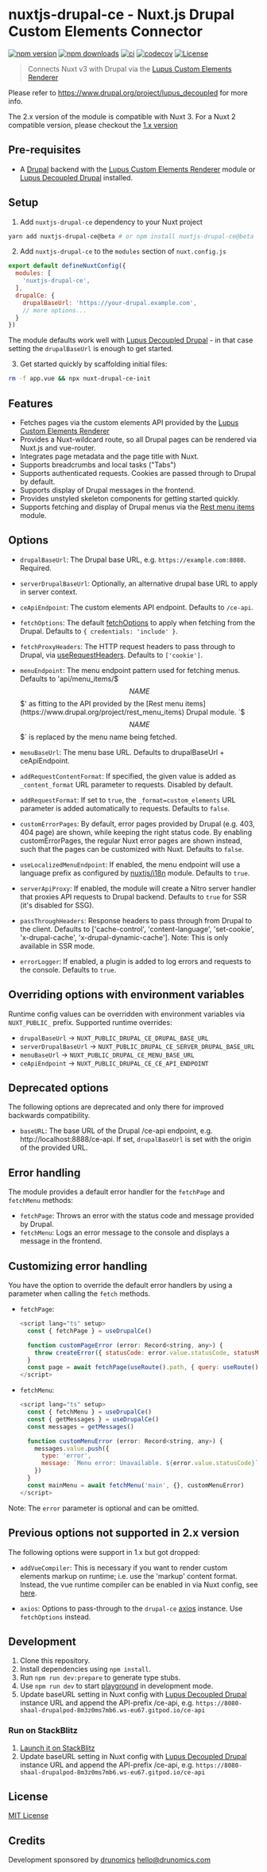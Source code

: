 # nuxtjs-drupal-ce - Nuxt.js Drupal Custom Elements Connector

[![npm version][npm-version-src]][npm-version-href]
[![npm downloads][npm-downloads-src]][npm-downloads-href]
[![ci](https://github.com/drunomics/nuxtjs-drupal-ce/actions/workflows/ci.yml/badge.svg?branch=2.x)](https://github.com/drunomics/nuxtjs-drupal-ce/actions/workflows/ci.yml)
[![codecov][codecov-src]][codecov-href]
[![License][license-src]][license-href]

> Connects Nuxt v3 with Drupal via the [Lupus Custom Elements Renderer](https://www.drupal.org/project/lupus_ce_renderer) 

Please refer to https://www.drupal.org/project/lupus_decoupled for more info.

The 2.x version of the module is compatible with Nuxt 3. For a Nuxt 2 compatible version, please checkout the [1.x version](https://github.com/drunomics/nuxtjs-drupal-ce/tree/1.x)


## Pre-requisites

* A [Drupal](https://drupal.org) backend with the 
  [Lupus Custom Elements Renderer](https://www.drupal.org/project/lupus_ce_renderer) 
  module or [Lupus Decoupled Drupal](https://www.drupal.org/project/lupus_decoupled) installed. 

## Setup

1. Add `nuxtjs-drupal-ce` dependency to your Nuxt project

```bash
yarn add nuxtjs-drupal-ce@beta # or npm install nuxtjs-drupal-ce@beta
```

2. Add `nuxtjs-drupal-ce` to the `modules` section of `nuxt.config.js`

```js
export default defineNuxtConfig({
  modules: [
    'nuxtjs-drupal-ce',
  ],
  drupalCe: {
    drupalBaseUrl: 'https://your-drupal.example.com',
    // more options...
  }
})
```

The module defaults work well with [Lupus Decoupled Drupal](https://www.drupal.org/project/lupus_decoupled) - in that case setting the
`drupalBaseUrl` is enough to get started.

3. Get started quickly by scaffolding initial files:
```bash
rm -f app.vue && npx nuxt-drupal-ce-init
```


## Features

* Fetches pages via the custom elements API provided by the [Lupus Custom Elements Renderer](https://www.drupal.org/project/lupus_ce_renderer) 
* Provides a Nuxt-wildcard route, so all Drupal pages can be rendered via Nuxt.js and vue-router.
* Integrates page metadata and the page title with Nuxt.
* Supports breadcrumbs and local tasks ("Tabs")
* Supports authenticated requests. Cookies are passed through to Drupal by default.
* Supports display of Drupal messages in the frontend.
* Provides unstyled skeleton components for getting started quickly.
* Supports fetching and display of Drupal menus via the [Rest menu items](https://www.drupal.org/project/rest_menu_items) module.


## Options

- `drupalBaseUrl`: The Drupal base URL, e.g. `https://example.com:8080`. Required.

- `serverDrupalBaseUrl`: Optionally, an alternative drupal base URL to apply in server context.

- `ceApiEndpoint`: The custom elements API endpoint. Defaults to `/ce-api`.

- `fetchOptions`: The default [fetchOptions](https://nuxt.com/docs/api/composables/use-fetch#params)
   to apply when fetching from the Drupal. Defaults to `{ credentials: 'include' }`.

- `fetchProxyHeaders`: The HTTP request headers to pass through to Drupal, via [useRequestHeaders](https://nuxt.com/docs/api/composables/use-request-headers#userequestheaders). Defaults to `['cookie']`.

- `menuEndpoint`: The menu endpoint pattern used for fetching menus. Defaults to 'api/menu_items/$$$NAME$$$' as fitting
  to the API provided by the [Rest menu items](https://www.drupal.org/project/rest_menu_items) Drupal module.
  `$$$NAME$$$` is replaced by the menu name being fetched.

- `menuBaseUrl`: The menu base URL. Defaults to drupalBaseUrl + ceApiEndpoint.

- `addRequestContentFormat`: If specified, the given value is added as `_content_format`
  URL parameter to requests. Disabled by default.

- `addRequestFormat`: If set to `true`, the `_format=custom_elements` URL parameter
is added automatically to requests. Defaults to `false`.

- `customErrorPages`: By default, error pages provided by Drupal (e.g. 403, 404 page) are shown,
  while keeping the right status code. By enabling customErrorPages, the regular Nuxt error
  pages are shown instead, such that the pages can be customized with Nuxt. Defaults to `false`.

- `useLocalizedMenuEndpoint`: If enabled, the menu endpoint will use a language prefix as configured by [nuxtjs/i18n](https://v8.i18n.nuxtjs.org) module. Defaults to `true`.

- `serverApiProxy`: If enabled, the module will create a Nitro server handler that proxies API requests to Drupal backend. Defaults to `true` for SSR (it's disabled for SSG).

- `passThroughHeaders`: Response headers to pass through from Drupal to the client. Defaults to ['cache-control', 'content-language', 'set-cookie', 'x-drupal-cache', 'x-drupal-dynamic-cache']. Note: This is only available in SSR mode.

- `errorLogger`: If enabled, a plugin is added to log errors and requests to the console. Defaults to `true`.

## Overriding options with environment variables

Runtime config values can be overridden with environment variables via `NUXT_PUBLIC_` prefix. Supported runtime overrides:

- `drupalBaseUrl` -> `NUXT_PUBLIC_DRUPAL_CE_DRUPAL_BASE_URL`
- `serverDrupalBaseUrl` -> `NUXT_PUBLIC_DRUPAL_CE_SERVER_DRUPAL_BASE_URL`
- `menuBaseUrl` -> `NUXT_PUBLIC_DRUPAL_CE_MENU_BASE_URL`
- `ceApiEndpoint` -> `NUXT_PUBLIC_DRUPAL_CE_CE_API_ENDPOINT`

## Deprecated options

The following options are deprecated and only there for improved backwards compatibility.

- `baseURL`: The base URL of the Drupal /ce-api endpoint, e.g. http://localhost:8888/ce-api.
   If set, `drupalBaseUrl` is set with the origin of the provided URL.


## Error handling

The module provides a default error handler for the `fetchPage` and `fetchMenu` methods:

- `fetchPage`: Throws an error with the status code and message provided by Drupal.
- `fetchMenu`: Logs an error message to the console and displays a message in the frontend.

## Customizing error handling

You have the option to override the default error handlers by using a parameter when calling the `fetch` methods.

- `fetchPage`:
  ```javascript
  <script lang="ts" setup>
    const { fetchPage } = useDrupalCe()

    function customPageError (error: Record<string, any>) {
      throw createError({ statusCode: error.value.statusCode, statusMessage: 'No access.', data: {}, fatal: true })
    }
    const page = await fetchPage(useRoute().path, { query: useRoute().query }, customPageError)
  </script>
  ```

- `fetchMenu`:
  ```javascript
  <script lang="ts" setup>
    const { fetchMenu } = useDrupalCe()
    const { getMessages } = useDrupalCe()
    const messages = getMessages()

    function customMenuError (error: Record<string, any>) {
      messages.value.push({
        type: 'error',
        message: `Menu error: Unavailable. ${error.value.statusCode}`
      })
    }
    const mainMenu = await fetchMenu('main', {}, customMenuError)
  </script>
  ```

Note: The `error` parameter is optional and can be omitted.

## Previous options not supported in 2.x version

The following options were support in 1.x but got dropped:

- `addVueCompiler`: This is necessary if you want to render custom elements markup on runtime;
  i.e. use the 'markup' content format. Instead, the vue runtime compiler can be enabled in via
  Nuxt config, see [here](https://github.com/nuxt/framework/pull/4762).

- `axios`: Options to pass-through to the `drupal-ce`
  [axios](https://github.com/nuxt-community/axios-module) instance. Use `fetchOptions` instead.


## Development

1. Clone this repository.
2. Install dependencies using `npm install`.
3. Run `npm run dev:prepare` to generate type stubs.
4. Use `npm run dev` to start [playground](./playground) in development mode.
5. Update baseURL setting in Nuxt config with [Lupus Decoupled Drupal](https://www.drupal.org/project/lupus_decoupled) instance URL and append the API-prefix /ce-api, e.g. `https://8080-shaal-drupalpod-8m3z0ms7mb6.ws-eu67.gitpod.io/ce-api`

### Run on StackBlitz

1. [Launch it on StackBlitz](https://stackblitz.com/fork/github/drunomics/nuxtjs-drupal-ce/tree/2.x?startScript=dev:prepare,dev&file=playground/nuxt.config.ts)
2. Update baseURL setting in Nuxt config with [Lupus Decoupled Drupal](https://www.drupal.org/project/lupus_decoupled) instance URL and append the API-prefix /ce-api, e.g. `https://8080-shaal-drupalpod-8m3z0ms7mb6.ws-eu67.gitpod.io/ce-api`


## License

[MIT License](./LICENSE)

## Credits

Development sponsored by [drunomics](https://drunomics.com) <hello@drunomics.com>

<!-- Badges -->
[npm-version-src]: https://img.shields.io/npm/v/nuxtjs-drupal-ce/latest.svg
[npm-version-href]: https://npmjs.com/package/nuxtjs-drupal-ce

[npm-downloads-src]: https://img.shields.io/npm/dt/nuxtjs-drupal-ce.svg
[npm-downloads-href]: https://npmjs.com/package/nuxtjs-drupal-ce

[codecov-src]: https://codecov.io/gh/drunomics/nuxt-module-drupal-ce/branch/1.x/graph/badge.svg?token=vX3zknQWZv
[codecov-href]: https://codecov.io/gh/drunomics/nuxt-module-drupal-ce

[license-src]: https://img.shields.io/npm/l/nuxtjs-drupal-ce.svg
[license-href]: https://npmjs.com/package/nuxtjs-drupal-ce
